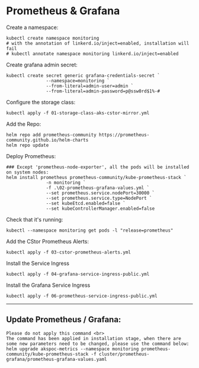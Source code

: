 # Prometheus & Grafana
Create a namespace:
```
kubectl create namespace monitoring
# with the annotation of linkerd.io/inject=enabled, installation will fail
# kubectl annotate namespace monitoring linkerd.io/inject=enabled
```

Create grafana admin secret:
```
kubectl create secret generic grafana-credentials-secret `
               --namespace=monitoring `
               --from-literal=admin-user=admin `
               --from-literal=admin-password=p@ssw0rd$1%-#
```

Configure the storage class:
```
kubectl apply -f 01-storage-class-aks-cstor-mirror.yml
```

Add the Repo:
```
helm repo add prometheus-community https://prometheus-community.github.io/helm-charts
helm repo update
```

Deploy Prometheus:
```
### Except 'prometheus-node-exporter', all the pods will be installed on system nodes:
helm install prometheus prometheus-community/kube-prometheus-stack `
               -n monitoring `
               -f .\02-prometheus-grafana-values.yml `
               --set prometheus.service.nodePort=30000 `
               --set prometheus.service.type=NodePort `
               --set kubeEtcd.enabled=false `
               --set kubeControllerManager.enabled=false
```

Check that it's running:
```
kubectl --namespace monitoring get pods -l "release=prometheus"
```

Add the CStor Prometheus Alerts:
```
kubectl apply -f 03-cstor-prometheus-alerts.yml
```

Install the Service Ingress
```
kubectl apply -f 04-grafana-service-ingress-public.yml
```

Install the Grafana Service Ingress
```
kubectl apply -f 06-prometheus-service-ingress-public.yml
```

--------
## Update Prometheus / Grafana:
```
Please do not apply this command <br>
The command has been applied in installation stage, when there are some new parameters need to be changed, please use the command below:
helm upgrade akspoc-metrics --namespace monitoring prometheus-community/kube-prometheus-stack -f cluster/prometheus-grafana/prometheus-grafana-values.yaml
```

